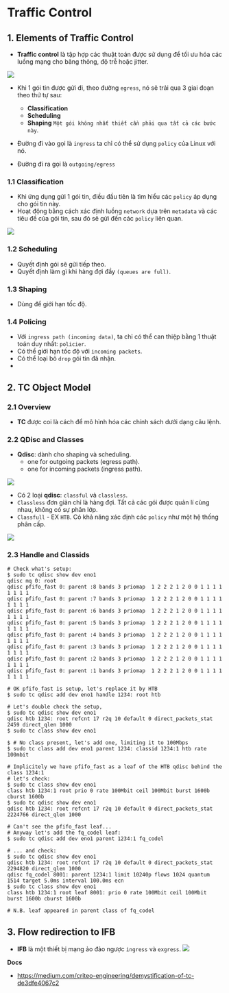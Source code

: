 # Traffic Control
## 1. Elements of Traffic Control 
- **Traffic control** là tập hợp các thuật toán được sử dụng để tối ưu hóa các luồng mạng cho băng thông, độ trễ hoặc jitter.

![](https://i.ibb.co/sbTDLnS/Screenshot-from-2021-02-24-18-03-30.png)
- Khi 1 gói tin được gửi đi, theo đường `egress`, nó sẽ trải qua 3 giai đoạn theo thứ tự sau:
   + **Classification**
   + **Scheduling**
   + **Shaping**
`Một gói không nhất thiết cần phải qua tất cả các bước này`.

- Đường đi vào gọi là `ingress` ta chỉ có thể sử dụng `policy` của Linux với nó.
- Đường đi ra gọi là `outgoing/egress`
  
### 1.1 Classification
- Khi ứng dụng gửi 1 gói tin, điều đầu tiên là tìm hiểu các `policy` áp dụng cho gói tin này.
- Hoạt động bằng cách xác định luồng `network` dựa trên `metadata` và các tiêu đề của gói tin, sau đó sẽ gửi đến các `policy` liên quan.

![](https://i.ibb.co/hBr6tbL/Screenshot-from-2021-02-24-18-09-36.png)

### 1.2 Scheduling
- Quyết định gói sẽ gửi tiếp theo.
- Quyết định làm gì khi hàng đợi đầy `(queues are full)`.
  
### 1.3 Shaping
- Dùng để giới hạn tốc độ.

### 1.4 Policing
- Với `ingress path (incoming data)`, ta chỉ có thể can thiệp bằng 1 thuật toán duy nhất: `policier`.
- Có thể giới hạn tốc độ với `incoming packets`.
- Có thể loại bỏ `drop` gói tin đã nhận.
- 

## 2. TC Object Model

### 2.1 Overview
- **TC** được coi là cách để mô hình hóa các chính sách dưới dạng câu lệnh.

### 2.2 QDisc and Classes
- **Qdisc**: dành cho shaping và scheduling.
   + one for outgoing packets (egress path).
   + one for incoming packets (ingress path).

![](https://i.ibb.co/6JPsc2L/Screenshot-from-2021-02-24-18-17-57.png)

- Có 2 loại **qdisc**: `classful` và `classless`.
- `Classless` đơn giản chỉ là hàng đợi. Tất cả các gói được quản lí cùng nhau, không có sự phân lớp.
- `Classfull` - EX `HTB`.  Có khả năng xác định các `policy` như một hệ thống phân cấp.

![](https://i.ibb.co/xCvfRTX/Screenshot-from-2021-02-24-18-45-09.png)

### 2.3 Handle and Classids
```
# Check what's setup:
$ sudo tc qdisc show dev eno1
qdisc mq 0: root
qdisc pfifo_fast 0: parent :8 bands 3 priomap  1 2 2 2 1 2 0 0 1 1 1 1 1 1 1 1
qdisc pfifo_fast 0: parent :7 bands 3 priomap  1 2 2 2 1 2 0 0 1 1 1 1 1 1 1 1
qdisc pfifo_fast 0: parent :6 bands 3 priomap  1 2 2 2 1 2 0 0 1 1 1 1 1 1 1 1
qdisc pfifo_fast 0: parent :5 bands 3 priomap  1 2 2 2 1 2 0 0 1 1 1 1 1 1 1 1
qdisc pfifo_fast 0: parent :4 bands 3 priomap  1 2 2 2 1 2 0 0 1 1 1 1 1 1 1 1
qdisc pfifo_fast 0: parent :3 bands 3 priomap  1 2 2 2 1 2 0 0 1 1 1 1 1 1 1 1
qdisc pfifo_fast 0: parent :2 bands 3 priomap  1 2 2 2 1 2 0 0 1 1 1 1 1 1 1 1
qdisc pfifo_fast 0: parent :1 bands 3 priomap  1 2 2 2 1 2 0 0 1 1 1 1 1 1 1 1

# OK pfifo_fast is setup, let's replace it by HTB
$ sudo tc qdisc add dev eno1 handle 1234: root htb

# Let's double check the setup,
$ sudo tc qdisc show dev eno1
qdisc htb 1234: root refcnt 17 r2q 10 default 0 direct_packets_stat 2459 direct_qlen 1000
$ sudo tc class show dev eno1

$ # No class present, let's add one, limiting it to 100Mbps
$ sudo tc class add dev eno1 parent 1234: classid 1234:1 htb rate 100mbit

# Implicitely we have pfifo_fast as a leaf of the HTB qdisc behind the class 1234:1
# let's check:
$ sudo tc class show dev eno1
class htb 1234:1 root prio 0 rate 100Mbit ceil 100Mbit burst 1600b cburst 1600b 
$ sudo tc qdisc show dev eno1
qdisc htb 1234: root refcnt 17 r2q 10 default 0 direct_packets_stat 2224766 direct_qlen 1000

# Can't see the pfifo_fast leaf...
# Anyway let's add the fq_codel leaf:
$ sudo tc qdisc add dev eno1 parent 1234:1 fq_codel

# ... and check:
$ sudo tc qdisc show dev eno1
qdisc htb 1234: root refcnt 17 r2q 10 default 0 direct_packets_stat 2294820 direct_qlen 1000
qdisc fq_codel 8001: parent 1234:1 limit 10240p flows 1024 quantum 1514 target 5.0ms interval 100.0ms ecn 
$ sudo tc class show dev eno1
class htb 1234:1 root leaf 8001: prio 0 rate 100Mbit ceil 100Mbit burst 1600b cburst 1600b 

# N.B. leaf appeared in parent class of fq_codel
```

## 3. Flow redirection to IFB
- **IFB** là một thiết bị mạng ảo đảo ngược `ingress` và `exgress`.
![](https://i.ibb.co/w4134JY/Screenshot-from-2021-02-24-19-01-47.png)


__Docs__
- https://medium.com/criteo-engineering/demystification-of-tc-de3dfe4067c2
